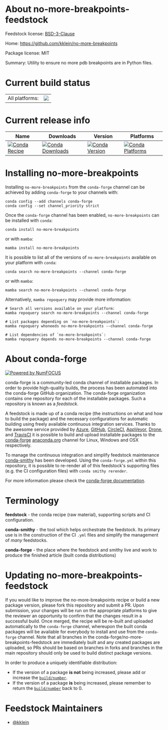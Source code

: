 About no-more-breakpoints-feedstock
===================================

Feedstock license: [BSD-3-Clause](https://github.com/conda-forge/no-more-breakpoints-feedstock/blob/main/LICENSE.txt)

Home: https://github.com/kklein/no-more-breakpoints

Package license: MIT

Summary: Utility to ensure no more pdb breakpoints are in Python files.

Current build status
====================


<table><tr><td>All platforms:</td>
    <td>
      <a href="https://dev.azure.com/conda-forge/feedstock-builds/_build/latest?definitionId=22551&branchName=main">
        <img src="https://dev.azure.com/conda-forge/feedstock-builds/_apis/build/status/no-more-breakpoints-feedstock?branchName=main">
      </a>
    </td>
  </tr>
</table>

Current release info
====================

| Name | Downloads | Version | Platforms |
| --- | --- | --- | --- |
| [![Conda Recipe](https://img.shields.io/badge/recipe-no--more--breakpoints-green.svg)](https://anaconda.org/conda-forge/no-more-breakpoints) | [![Conda Downloads](https://img.shields.io/conda/dn/conda-forge/no-more-breakpoints.svg)](https://anaconda.org/conda-forge/no-more-breakpoints) | [![Conda Version](https://img.shields.io/conda/vn/conda-forge/no-more-breakpoints.svg)](https://anaconda.org/conda-forge/no-more-breakpoints) | [![Conda Platforms](https://img.shields.io/conda/pn/conda-forge/no-more-breakpoints.svg)](https://anaconda.org/conda-forge/no-more-breakpoints) |

Installing no-more-breakpoints
==============================

Installing `no-more-breakpoints` from the `conda-forge` channel can be achieved by adding `conda-forge` to your channels with:

```
conda config --add channels conda-forge
conda config --set channel_priority strict
```

Once the `conda-forge` channel has been enabled, `no-more-breakpoints` can be installed with `conda`:

```
conda install no-more-breakpoints
```

or with `mamba`:

```
mamba install no-more-breakpoints
```

It is possible to list all of the versions of `no-more-breakpoints` available on your platform with `conda`:

```
conda search no-more-breakpoints --channel conda-forge
```

or with `mamba`:

```
mamba search no-more-breakpoints --channel conda-forge
```

Alternatively, `mamba repoquery` may provide more information:

```
# Search all versions available on your platform:
mamba repoquery search no-more-breakpoints --channel conda-forge

# List packages depending on `no-more-breakpoints`:
mamba repoquery whoneeds no-more-breakpoints --channel conda-forge

# List dependencies of `no-more-breakpoints`:
mamba repoquery depends no-more-breakpoints --channel conda-forge
```


About conda-forge
=================

[![Powered by
NumFOCUS](https://img.shields.io/badge/powered%20by-NumFOCUS-orange.svg?style=flat&colorA=E1523D&colorB=007D8A)](https://numfocus.org)

conda-forge is a community-led conda channel of installable packages.
In order to provide high-quality builds, the process has been automated into the
conda-forge GitHub organization. The conda-forge organization contains one repository
for each of the installable packages. Such a repository is known as a *feedstock*.

A feedstock is made up of a conda recipe (the instructions on what and how to build
the package) and the necessary configurations for automatic building using freely
available continuous integration services. Thanks to the awesome service provided by
[Azure](https://azure.microsoft.com/en-us/services/devops/), [GitHub](https://github.com/),
[CircleCI](https://circleci.com/), [AppVeyor](https://www.appveyor.com/),
[Drone](https://cloud.drone.io/welcome), and [TravisCI](https://travis-ci.com/)
it is possible to build and upload installable packages to the
[conda-forge](https://anaconda.org/conda-forge) [anaconda.org](https://anaconda.org/)
channel for Linux, Windows and OSX respectively.

To manage the continuous integration and simplify feedstock maintenance
[conda-smithy](https://github.com/conda-forge/conda-smithy) has been developed.
Using the ``conda-forge.yml`` within this repository, it is possible to re-render all of
this feedstock's supporting files (e.g. the CI configuration files) with ``conda smithy rerender``.

For more information please check the [conda-forge documentation](https://conda-forge.org/docs/).

Terminology
===========

**feedstock** - the conda recipe (raw material), supporting scripts and CI configuration.

**conda-smithy** - the tool which helps orchestrate the feedstock.
                   Its primary use is in the construction of the CI ``.yml`` files
                   and simplify the management of *many* feedstocks.

**conda-forge** - the place where the feedstock and smithy live and work to
                  produce the finished article (built conda distributions)


Updating no-more-breakpoints-feedstock
======================================

If you would like to improve the no-more-breakpoints recipe or build a new
package version, please fork this repository and submit a PR. Upon submission,
your changes will be run on the appropriate platforms to give the reviewer an
opportunity to confirm that the changes result in a successful build. Once
merged, the recipe will be re-built and uploaded automatically to the
`conda-forge` channel, whereupon the built conda packages will be available for
everybody to install and use from the `conda-forge` channel.
Note that all branches in the conda-forge/no-more-breakpoints-feedstock are
immediately built and any created packages are uploaded, so PRs should be based
on branches in forks and branches in the main repository should only be used to
build distinct package versions.

In order to produce a uniquely identifiable distribution:
 * If the version of a package **is not** being increased, please add or increase
   the [``build/number``](https://docs.conda.io/projects/conda-build/en/latest/resources/define-metadata.html#build-number-and-string).
 * If the version of a package **is** being increased, please remember to return
   the [``build/number``](https://docs.conda.io/projects/conda-build/en/latest/resources/define-metadata.html#build-number-and-string)
   back to 0.

Feedstock Maintainers
=====================

* [@kklein](https://github.com/kklein/)

